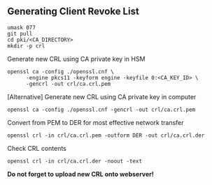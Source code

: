 ## Generating Client Revoke List
```
umask 077
git pull
cd pki/<CA_DIRECTORY>
mkdir -p crl
```

Generate new CRL using CA private key in HSM
```
openssl ca -config ./openssl.cnf \
      -engine pkcs11 -keyform engine -keyfile 0:<CA_KEY_ID> \
      -gencrl -out crl/ca.crl.pem
```
[Alternative] Generate new CRL using CA private key in computer
```
openssl ca -config ./openssl.cnf -gencrl -out crl/ca.crl.pem
```

Convert from PEM to DER for most effective network transfer
```
openssl crl -in crl/ca.crl.pem -outform DER -out crl/ca.crl.der
```

Check CRL contents
```
openssl crl -in crl/ca.crl.der -noout -text
```

**Do not forget to upload new CRL onto webserver!**
